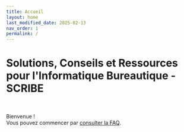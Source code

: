 ```yaml
---
title: Accueil
layout: home
last_modified_date: 2025-02-13
nav_order: 1
permalink: /
---
```


# Solutions, Conseils et Ressources pour l'Informatique Bureautique - SCRIBE

 

Bienvenue !  
Vous pouvez commencer par [consulter la FAQ](/FAQ.html).  
  
&nbsp;    

&nbsp;  